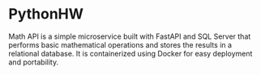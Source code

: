 # PythonHW
Math API is a simple microservice built with FastAPI and SQL Server that performs basic mathematical operations and stores the results in a relational database. It is containerized using Docker for easy deployment and portability.
